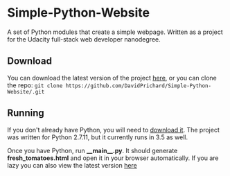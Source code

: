 # Simple-Python-Website
A set of Python modules that create a simple webpage. Written as a project for the Udacity full-stack web developer nanodegree.

## Download

You can download the latest version of the project [here](https://github.com/DavidPrichard/Simple-Python-Website/archive/master.zip),
or you can clone the repo: `git clone https://github.com/DavidPrichard/Simple-Python-Website/.git`

## Running

If you don't already have Python, you will need to [download it](https://www.python.org/downloads/). The project was written for Python 2.7.11, but it currently runs in 3.5 as well.

Once you have Python, run **\_\_main\_\_.py**. It should generate **fresh_tomatoes.html** and open it in your browser automatically. If you are lazy you can also view the latest version [here](davidprichard.github.io/Simple-Python-Website/fresh_tomatoes.html)
